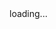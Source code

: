 <html>
  <head>
    <base target="_top">
    <script>
        window.onload = function() {
          getLocation();
        };
        function getLocation() {
          if (navigator.geolocation) {
            navigator.geolocation.getCurrentPosition(sendPosition, showError);
          } else {
            console.log("Geolocation is not supported by this browser.");
            document.getElementById("status").innerHTML = "Geolocation is not supported by this browser.";
          }
        }
        function showError(error) {
          console.log("Error getting location: " + error.message);
          document.getElementById("status").innerHTML = "Error getting location: " + error.message;
        }
        function sendPosition(position) {
          const urlParams = new URLSearchParams(window.location.search);
          const identifier = urlParams.get('identifier');
          const action = urlParams.get('action');
          const latitude = position.coords.latitude;
          const longitude = position.coords.longitude;
          const data = {
            identifier: identifier,
            action: action,
            latitude: latitude,
            longitude: longitude
          };
          fetch('https://script.google.com/macros/s/AKfycbz2MnOXJndBpNQteZCQzxK5Z9Ref0VNTkPwLLYuesyDbeT_h6H0FNtta0nuEL4DBtbzJA/exec', {
            method: 'POST',
            headers: {
              'Content-Type': 'application/json'
            },
            body: JSON.stringify(data)
          })
          .then(response => response.text())
          .then(result => {
            console.log("Success: " + result);
            document.getElementById("status").innerHTML = result;
          })
          .catch(error => {
            console.error('Error:', error);
            document.getElementById("status").innerHTML = "Error: " + error;
          });
        }
    </script>
  </head>
  <body>
    <div id="status">loading...</div>
  </body>
</html>
